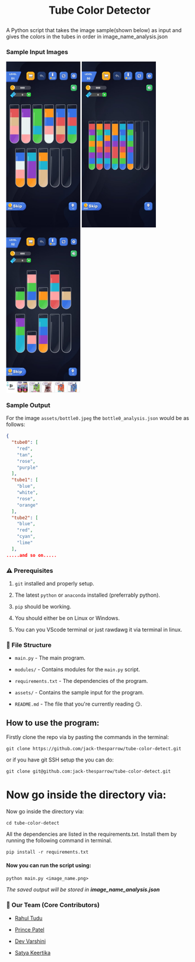 <div>
    <h1 align="center">Tube Color Detector<p align="center" dir="auto"></p></h1>
<div>

A Python script that takes the image sample(shown below) as input and gives the colors in the tubes in order in image_name_analysis.json

### Sample Input Images

<div allign = "center">
    <img align="center" src ="assets/bottle0.jpeg" width ="200">
    <img align="center" src ="assets/bottle1.jpeg" width ="200">
    <img align="center" src ="assets/bottle2.jpeg" width ="200">
</div>

### Sample Output

For the image `assets/bottle0.jpeg` the `bottle0_analysis.json` would be as follows:

```json
{
  "tube0": [
    "red",
    "tan",
    "rose",
    "purple"
  ],
  "tube1": [
    "blue",
    "white",
    "rose",
    "orange"
  ],
  "tube2": [
    "blue",
    "red",
    "cyan",
    "lime"
  ],
.....and so on.....
```

### ⚠️ Prerequisites

1. `git` installed and properly setup.

2. The latest `python` or `anaconda` installed (preferrably python).

3. `pip` should be working.

4. You should either be on Linux or Windows.

5. You can you VScode terminal or just rawdawg it via terminal in linux.

### 📁 File Structure

- `main.py` - The main program.

- `modules/` - Contains modules for the `main.py` script.

- `requirements.txt` - The dependencies of the program.

- `assets/` - Contains the sample input for the program.

- `README.md` - The file that you're currently reading 😏.

## How to use the program:

Firstly clone the repo via by pasting the commands in the terminal:

```git
git clone https://github.com/jack-thesparrow/tube-color-detect.git
```

or if you have git SSH setup the you can do:

```shell
git clone git@github.com:jack-thesparrow/tube-color-detect.git
```

Now go inside the directory via:
=======

Now go inside the directory via:

```shell
cd tube-color-detect
```

All the dependencies are listed in the requirements.txt. Install them by running the following command in terminal.

```shell
pip install -r requirements.txt
```

#### Now you can run the script using:

```shell
python main.py <image_name.png>
```

<I>The saved output will be stored in <B>image_name_analysis.json</B></I>

### 🌚 Our Team (Core Contributors)

- [Rahul Tudu](https://github.com/jack-thesparrow) 

- [Prince Patel](https://github.com/princepatel1526)

- [Dev Varshini](https://github.com/varshi06-maker)

- [Satya Keertika](https://github.com/Satyakeerthika07)
